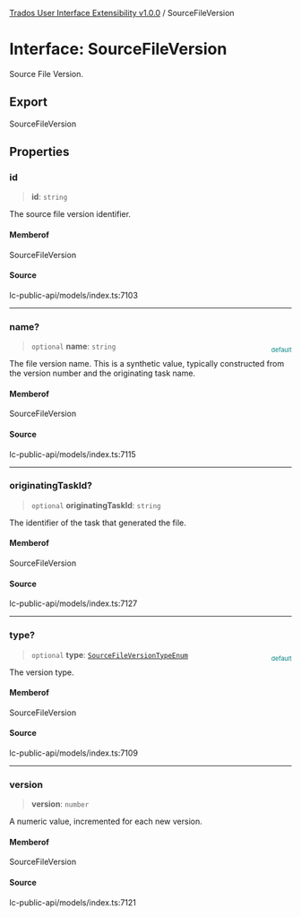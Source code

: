 [Trados User Interface Extensibility v1.0.0](../wiki/globals) / SourceFileVersion

# Interface: SourceFileVersion

Source File Version.

## Export

SourceFileVersion

## Properties

### id

> **id**: `string`

The source file version identifier.

#### Memberof

SourceFileVersion

#### Source

lc-public-api/models/index.ts:7103

***

### name?

> `optional` **name**: `string`

<div style="display:inline; float:right; color:#008080; margin-top:-23px; font-size:11px">default</div><div style="display: inline;">The file version name. This is a synthetic value, typically constructed from the version number and the originating task name.</div>

#### Memberof

SourceFileVersion

#### Source

lc-public-api/models/index.ts:7115

***

### originatingTaskId?

> `optional` **originatingTaskId**: `string`

The identifier of the task that generated the file.

#### Memberof

SourceFileVersion

#### Source

lc-public-api/models/index.ts:7127

***

### type?

> `optional` **type**: [`SourceFileVersionTypeEnum`](../wiki/Type.SourceFileVersionTypeEnum)

<div style="display:inline; float:right; color:#008080; margin-top:-23px; font-size:11px">default</div><div style="display: inline;">The version type.</div>

#### Memberof

SourceFileVersion

#### Source

lc-public-api/models/index.ts:7109

***

### version

> **version**: `number`

A numeric value, incremented for each new version.

#### Memberof

SourceFileVersion

#### Source

lc-public-api/models/index.ts:7121
